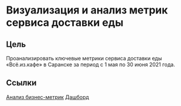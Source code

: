 # Визуализация и анализ метрик сервиса доставки еды

## **Цель** 
Проанализировать ключевые метрики сервиса доставки еды «Всё.из.кафе» в Саранске за период с 1 мая по 30 июня 2021 года.

## Ссылки
[Анализ бизнес-метрик](https://docs.google.com/document/d/19Td5TRmVD7yi4bKiMdkmGIcB_1Fx5_xkrt7KhyKvba0/edit?usp=sharing)
[Дашборд](https://datalens.yandex/0vy2ugxoo7zkm )
